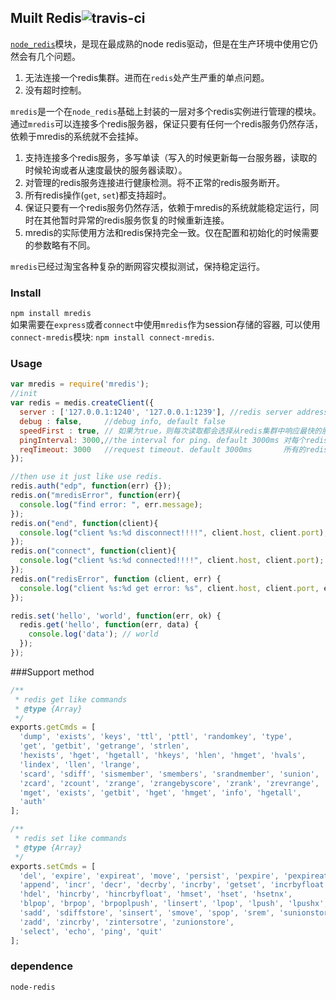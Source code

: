 ## Muilt Redis![travis-ci](https://secure.travis-ci.org/dead-horse/multi_redis.png) 
[`node_redis`](https://github.com/mranney/node_redis)模块，是现在最成熟的node redis驱动，但是在生产环境中使用它仍然会有几个问题。   

 1. 无法连接一个redis集群。进而在`redis`处产生严重的单点问题。   
 2. 没有超时控制。   

`mredis`是一个在`node_redis`基础上封装的一层对多个redis实例进行管理的模块。通过`mredis`可以连接多个redis服务器，保证只要有任何一个redis服务仍然存活，依赖于mredis的系统就不会挂掉。   

 1. 支持连接多个redis服务，多写单读（写入的时候更新每一台服务器，读取的时候轮询或者从速度最快的服务器读取）。   
 2. 对管理的redis服务连接进行健康检测。将不正常的redis服务断开。   
 3. 所有redis操作(`get`, `set`)都支持超时。    
 4. 保证只要有一个redis服务仍然存活，依赖于mredis的系统就能稳定运行，同时在其他暂时异常的redis服务恢复的时候重新连接。   
 5. mredis的实际使用方法和redis保持完全一致。仅在配置和初始化的时候需要的参数略有不同。   

`mredis`已经过淘宝各种复杂的断网容灾模拟测试，保持稳定运行。   


### Install   
`npm install mredis`   
如果需要在`express`或者`connect`中使用`mredis`作为session存储的容器, 可以使用`connect-mredis`模块: `npm install connect-mredis`.

### Usage  
```javascript
var mredis = require('mredis');
//init
var redis = medis.createClient({
  server : ['127.0.0.1:1240', '127.0.0.1:1239'], //redis server addresses
  debug : false,     //debug info, default false
  speedFirst : true, // 如果为true，则每次读取都会选择从redis集群中响应最快的服务读取，反之，则会对所有集群进行轮询(负载均衡)。
  pingInterval: 3000,//the interval for ping. default 3000ms 对每个redis服务进行心跳检测
  reqTimeout: 3000   //request timeout. default 3000ms       所有的redis请求的超时设置
}); 

//then use it just like use redis.
redis.auth("edp", function(err) {});
redis.on("mredisError", function(err){
  console.log("find error: ", err.message);
});
redis.on("end", function(client){
  console.log("client %s:%d disconnect!!!!", client.host, client.port);
});
redis.on("connect", function(client){
  console.log("client %s:%d connected!!!!", client.host, client.port);
});
redis.on("redisError", function (client, err) {
  console.log("client %s:%d get error: %s", client.host, client.port, err.message);
});

redis.set('hello', 'world', function(err, ok) {
  redis.get('hello', function(err, data) {
    console.log('data'); // world
  });
});
```  

###Support method   
```javascript
/**
 * redis get like commands
 * @type {Array}
 */
exports.getCmds = [
  'dump', 'exists', 'keys', 'ttl', 'pttl', 'randomkey', 'type',
  'get', 'getbit', 'getrange', 'strlen',
  'hexists', 'hget', 'hgetall', 'hkeys', 'hlen', 'hmget', 'hvals',
  'lindex', 'llen', 'lrange', 
  'scard', 'sdiff', 'sismember', 'smembers', 'srandmember', 'sunion', 
  'zcard', 'zcount', 'zrange', 'zrangebyscore', 'zrank', 'zrevrange', 'zrevrangebyscore', 'zrevrank', 'zscore',
  'mget', 'exists', 'getbit', 'hget', 'hmget', 'info', 'hgetall',
  'auth'
];

/**
 * redis set like commands
 * @type {Array}
 */
exports.setCmds = [
  'del', 'expire', 'expireat', 'move', 'persist', 'pexpire', 'pexpireat', 'rename', 'renamenx', 'sort',
  'append', 'incr', 'decr', 'decrby', 'incrby', 'getset', 'incrbyfloat', 'mset', 'msetnx', 'psetex', 'set', 'setbit', 'setex', 'setnx', 'setrange',
  'hdel', 'hincrby', 'hincrbyfloat', 'hmset', 'hset', 'hsetnx',
  'blpop', 'brpop', 'brpoplpush', 'linsert', 'lpop', 'lpush', 'lpushx', 'lrem', 'lset', 'ltrim', 'rpop', 'rpoplpush', 'rpushx', 'rpush',
  'sadd', 'sdiffstore', 'sinsert', 'smove', 'spop', 'srem', 'sunionstore', 
  'zadd', 'zincrby', 'zintersotre', 'zunionstore',
  'select', 'echo', 'ping', 'quit'
];
```
### dependence   
`node-redis`

